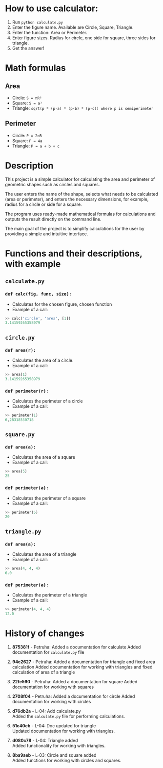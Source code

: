 
# How to use calculator:
1. Run `python calculate.py`
2. Enter the figure name. Available are Circle, Square, Triangle.
3. Enter the function: Area or Perimeter.
4. Enter figure sizes. Radius for circle, one side for square, three sides for triangle.
5. Get the answer!

# Math formulas
## Area
- Circle: `S = πR²`
- Square: `S = a²`
- Triangle: `sqrt(p * (p-a) * (p-b) * (p-c)) where p is semiperimeter`

## Perimeter
- Circle: `P = 2πR`
- Square: `P = 4a`
- Triangle: `P = a + b + c`

# Description
This project is a simple calculator for calculating the area and perimeter of geometric shapes such as circles and squares.

The user enters the name of the shape, selects what needs to be calculated (area or perimeter), and enters the necessary dimensions, for example, radius for a circle or side for a square. 

The program uses ready-made mathematical formulas for calculations and outputs the result directly on the command line. 

The main goal of the project is to simplify calculations for the user by providing a simple and intuitive interface.

# Functions and their descriptions, with example
## `calculate.py`
### `def calc(fig, func, size):`
- Calculates for the chosen figure, chosen function
- Example of a call:
```python
>> calc('circle', 'area', [1])
3.14159265358979 
```
## `circle.py`
### `def area(r):`
- Calculates the area of a circle.
- Example of a call:
```python
>> area(1)
3.14159265358979 
```
### `def perimeter(r):`
- Calculates the perimeter of a circle
- Example of a call:
```python
>> perimeter(1)
6,28318530718
```
## `square.py`
### `def area(a):`
- Calculates the area of a square
- Example of a call:
```python
>> area(5)
25
```
### `def perimeter(a):`
- Calculates the perimeter of a square
- Example of a call:
```python
>> perimeter(5)
20
```
## `triangle.py`
### `def area(a):`
- Calculates the area of a triangle
- Example of a call:
```python
>> area(4, 4, 4)
6.0
```
### `def perimeter(a):`
- Calculates the perimeter of a triangle 
- Example of a call:
```python
>> perimeter(4, 4, 4)
12.0
```

# History of changes

1. **875381f** - Petruha: Added a documentation for calculate
   Added documentation for `calculate.py` file

2. **94c2627** - Petruha: Added a documentation for triangle and fixed area calculation
   Added documentation for working with triangles and fixed calculation of area of a triangle

3. **22fe560** - Petruha: Added a documentation for square
   Added documentation for working with squares

4. **2708f04** - Petruha: Added a documentation for circle
   Added documentation for working with circles

5. **d76db2a** - L-04: Add calculate.py  
   Added the `calculate.py` file for performing calculations.

6. **51c40eb** - L-04: Doc updated for triangle  
   Updated documentation for working with triangles.

7. **d080c78** - L-04: Triangle added  
   Added functionality for working with triangles.

8. **8ba9aeb** - L-03: Circle and square added  
   Added functions for working with circles and squares.
